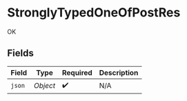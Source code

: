 # StronglyTypedOneOfPostRes

OK


## Fields

| Field              | Type               | Required           | Description        |
| ------------------ | ------------------ | ------------------ | ------------------ |
| `json`             | *Object*           | :heavy_check_mark: | N/A                |